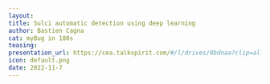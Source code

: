 ```yaml
---
layout:
title: Sulci automatic detection using deep learning
author: Bastien Cagna
cat: myBug in 180s
teasing: 
presentation_url: https://cea.talkspirit.com/#/l/drives/8bdnaa?clip=all&type=drive
icon: default.png
date: 2022-11-7
---
```

